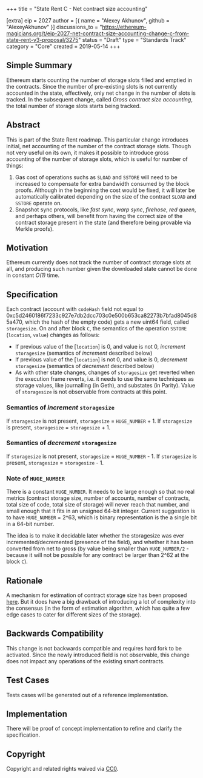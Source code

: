 +++
title = "State Rent C - Net contract size accounting"

[extra]
eip = 2027
author = [{ name = "Alexey Akhunov", github = "AlexeyAkhunov" }]
discussions_to = "https://ethereum-magicians.org/t/eip-2027-net-contract-size-accounting-change-c-from-state-rent-v3-proposal/3275"
status = "Draft"
type = "Standards Track"
category = "Core"
created = 2019-05-14
+++

<!--You can leave these HTML comments in your merged EIP and delete the visible duplicate text guides, they will not appear and may be helpful to refer to if you edit it again. This is the suggested template for new EIPs. Note that an EIP number will be assigned by an editor. When opening a pull request to submit your EIP, please use an abbreviated title in the filename, `eip-draft_title_abbrev.md`. The title should be 44 characters or less.-->

## Simple Summary
<!--"If you can't explain it simply, you don't understand it well enough." Provide a simplified and layman-accessible explanation of the EIP.-->
Ethereum starts counting the number of storage slots filled and emptied in the contracts. Since the number of pre-existing slots is not currently accounted
in the state, effectively, only net change in the number of slots is tracked. In the subsequent change, called *Gross contract size accounting*, the total
number of storage slots starts being tracked.

## Abstract
<!--A short (~200 word) description of the technical issue being addressed.-->
This is part of the State Rent roadmap. This particular change introduces initial, net accounting of the number of the contract storage slots. Though not very
useful on its own, it makes it possible to introduce gross accounting of the number of storage slots, which is useful for number of things:
1. Gas cost of operations suchs as `SLOAD` and `SSTORE` will need to be increased to compensate for extra bandwidth consumed by the block proofs. Although in
the beginning the cost would be fixed, it will later be automatically calibrated depending on the size of the contract `SLOAD` and `SSTORE` operate on.
2. Snapshot sync protocols, like *fast sync*, *warp sync*, *firehose*, *red queen*, and perhaps others, will benefit from having the correct size of the
contract storage present in the state (and therefore being provable via Merkle proofs).

## Motivation
<!--The motivation is critical for EIPs that want to change the Ethereum protocol. It should clearly explain why the existing protocol specification is inadequate to address the problem that the EIP solves. EIP submissions without sufficient motivation may be rejected outright.-->
Ethereum currently does not track the number of contract storage slots at all, and producing such number given the downloaded state cannot be done in
constant *O(1)* time.

## Specification
<!--The technical specification should describe the syntax and semantics of any new feature. The specification should be detailed enough to allow competing, interoperable implementations for any of the current Ethereum platforms (go-ethereum, parity, cpp-ethereum, ethereumj, ethereumjs, and [others](https://github.com/ethereum/wiki/wiki/Clients)).-->
Each contract (account with `codeHash` field not equal to 0xc5d2460186f7233c927e7db2dcc703c0e500b653ca82273b7bfad8045d85a470, which the hash of the empty code) gets a new uint64 field, called `storagesize`. On and after block `C`, the semantics of the operation `SSTORE` (`location`, `value`) changes as follows:
- If previous value of the [`location`] is 0, and value is not 0, *increment* `storagesize` (semantics of *increment* described below)
- If previous value of the [`location`] is not 0, and value is 0, *decrement* `storagesize` (semantics of *decrement* described below)
- As with other state changes, changes of `storagesize` get reverted when the execution frame reverts, i.e. it needs to use the same techniques as storage values, like journalling (in Geth), and substates (in Parity).
Value of `storagesize` is not observable from contracts at this point.

### Semantics of *increment* `storagesize`
If `storagesize` is not present, `storagesize` = `HUGE_NUMBER` + 1.
If `storagesize` is present, `storagesize` = `storagesize` + 1.

### Semantics of *decrement* `storagesize`
If `storagesize` is not present, `storagesize` = `HUGE_NUMBER` - 1.
If `storagesize` is present, `storagesize` = `storagesize` - 1.

### Note of `HUGE_NUMBER`
There is a constant `HUGE_NUMBER`. It needs to be large enough so that no real metrics (contract storage size, number of accounts, number of contracts, total size of code, total size of storage) will never reach that number, and small enough that it fits in an unsigned 64-bit integer.
Current suggestion is to have `HUGE_NUMBER` = 2^63, which is binary representation is the a single bit in a 64-bit number.

The idea is to make it decidable later whether the storagesize was ever incremented/decremented (presence of the field), and whether it has been converted from net to gross (by value being smaller than `HUGE_NUMBER/2` - because it will not be possible for any contract be larger than 2^62 at the block `C`).

## Rationale
<!--The rationale fleshes out the specification by describing what motivated the design and why particular design decisions were made. It should describe alternate designs that were considered and related work, e.g. how the feature is supported in other languages. The rationale may also provide evidence of consensus within the community, and should discuss important objections or concerns raised during discussion.-->
A mechanism for estimation of contract storage size has been proposed [here](https://medium.com/@akhounov/estimation-approximate-of-the-size-of-contracst-in-ethereum-4642fe92d6fe). But it does have a big drawback of introducing a lot of complexity into the consensus
(in the form of estimation algorithm, which has quite a few edge cases to cater for different sizes of the storage).

## Backwards Compatibility
<!--All EIPs that introduce backwards incompatibilities must include a section describing these incompatibilities and their severity. The EIP must explain how the author proposes to deal with these incompatibilities. EIP submissions without a sufficient backwards compatibility treatise may be rejected outright.-->
This change is not backwards compatible and requires hard fork to be activated. Since the newly introduced field is not observable, this change does not impact any operations of the existing smart contracts. 

## Test Cases
<!--Test cases for an implementation are mandatory for EIPs that are affecting consensus changes. Other EIPs can choose to include links to test cases if applicable.-->
Tests cases will be generated out of a reference implementation.

## Implementation
<!--The implementations must be completed before any EIP is given status "Final", but it need not be completed before the EIP is accepted. While there is merit to the approach of reaching consensus on the specification and rationale before writing code, the principle of "rough consensus and running code" is still useful when it comes to resolving many discussions of API details.-->
There will be proof of concept implementation to refine and clarify the specification.

## Copyright
Copyright and related rights waived via [CC0](https://creativecommons.org/publicdomain/zero/1.0/).
